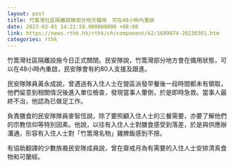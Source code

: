 ```yaml
---
layout: post
title: 竹篙灣社區隔離設施部分地方備用　可在48小時內重啟
date: 2023-03-01 14:21:59.000000000 +08:00
link: https://news.rthk.hk/rthk/ch/component/k2/1689974-20230301.htm
categories: rthk
---
```


竹篙灣社區隔離設施今日正式關閉。民安隊說，竹篙灣部分地方會在備用狀態，可以在48小時內重啟，民安隊會有約80人支援及跟進。 

民安隊隊員黃永成說，曾遇過有入住人士在營區派發早餐後一段時間都未有領取，他們留意到相關情況後進入單位檢查，發現當事人暈倒，於是即時急救。當事人最終不治，他認為已做足工作。

負責膳食的民安隊隊員麥智恆說，除了要照顧入住人士的三餐需要，亦要了解他們的宗教信仰等特別因素。他說，以往有入住人士對膳食感受到落差，於是與供應辦溝通，形容有入住人士對「竹篙灣名物」雞脾飯感到不捨。

有協助翻譯的少數族裔民安隊成員說，曾在齋戒月為有需要的入住人士安排清真食物和可蘭經。
